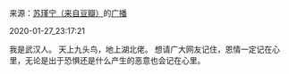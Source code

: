 来源：[苏瑾宁（来自豆瓣）](https://www.douban.com/people/bamboo0602/)的[广播](https://www.douban.com/people/bamboo0602/status/2776655367/)


2020-01-27_23:17:21


我是武汉人。
天上九头鸟，地上湖北佬。
想请广大网友记住，恩情一定记在心里，无论是出于恐惧还是什么产生的恶意也会记在心里。
